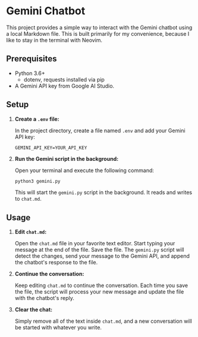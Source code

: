 # Gemini Chatbot

This project provides a simple way to interact with the Gemini chatbot using a local Markdown file. This is built primarily for my convenience, because I like to stay in the terminal with Neovim.

## Prerequisites

*   Python 3.6+
    - dotenv, requests installed via pip
*   A Gemini API key from Google AI Studio.

## Setup

1.  **Create a `.env` file:**

    In the project directory, create a file named `.env` and add your Gemini API key:

    ```
    GEMINI_API_KEY=YOUR_API_KEY
    ```

2.  **Run the Gemini script in the background:**

    Open your terminal and execute the following command:

    ```bash
    python3 gemini.py
    ```

    This will start the `gemini.py` script in the background. It reads and writes to `chat.md`.

## Usage

1.  **Edit `chat.md`:**

    Open the `chat.md` file in your favorite text editor.  Start typing your message at the end of the file. Save the file. The `gemini.py` script will detect the changes, send your message to the Gemini API, and append the chatbot's response to the file.

2.  **Continue the conversation:**

    Keep editing `chat.md` to continue the conversation.  Each time you save the file, the script will process your new message and update the file with the chatbot's reply.

3. **Clear the chat:**

    Simply remove all of the text inside `chat.md`, and a new conversation will be started with whatever you write.
